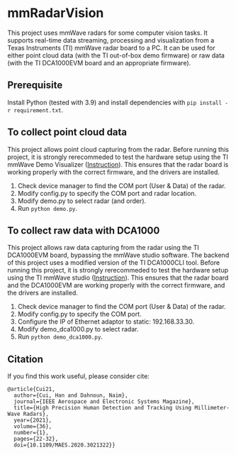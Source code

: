 # mmRadarVision

This project uses mmWave radars for some computer vision tasks. It supports real-time data streaming, processing and visualization from a Texas Instruments (TI) mmWave radar board to a PC. 
It can be used for either point cloud data (with the TI out-of-box demo firmware) or raw data (with the TI DCA1000EVM board and an appropriate firmware).

## Prerequisite 

Install Python (tested with 3.9) and install dependencies with ```pip install -r requirement.txt```.

## To collect point cloud data

This project allows point cloud capturing from the radar.
Before running this project, it is strongly rerecommeded to test the hardware setup using the TI mmWave Demo Visualizer ([Instruction](https://www.ti.com/lit/ug/swru587/swru587.pdf)). 
This ensures that the radar board is working properly with the correct firmware, and the drivers are installed. 
1. Check device manager to find the COM port (User & Data) of the radar. 
2. Modify config.py to specify the COM port and radar location. 
3. Modify demo.py to select radar (and order).
4. Run ```python demo.py```.

## To collect raw data with DCA1000

This project allows raw data capturing from the radar using the TI DCA1000EVM board, bypassing the mmWave studio software. 
The backend of this project uses a modified version of the TI DCA1000CLI tool.
Before running this project, it is strongly rerecommeded to test the hardware setup using the TI mmWave studio ([Instruction](https://www.ti.com/lit/ml/spruik7/spruik7.pdf)).
This ensures that the radar board and the DCA1000EVM are working properly with the correct firmware, and the drivers are installed. 
1. Check device manager to find the COM port (User & Data) of the radar. 
2. Modify config.py to specify the COM port. 
3. Configure the IP of Ethernet adaptor to static: 192.168.33.30.
4. Modify demo_dca1000.py to select radar.
4. Run ```python demo_dca1000.py```.

## Citation

If you find this work useful, please consider cite:
```
@article{Cui21,
  author={Cui, Han and Dahnoun, Naim},
  journal={IEEE Aerospace and Electronic Systems Magazine}, 
  title={High Precision Human Detection and Tracking Using Millimeter-Wave Radars}, 
  year={2021},
  volume={36},
  number={1},
  pages={22-32},
  doi={10.1109/MAES.2020.3021322}}
```